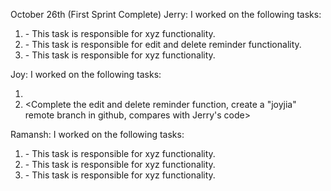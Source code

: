 October 26th (First Sprint Complete)
Jerry:
I worked on the following tasks:
1. <Create github repo and trello board> - This task is responsible for xyz functionality.
2. <Finish edit and delete function on reminder_conteroller.js> - This task is responsible for edit and delete reminder functionality.
3. <Insert Some Task Here> - This task is responsible for xyz functionality.

Joy:
I worked on the following tasks:
1. <Edit Trello board> 
2. <Complete the edit and delete reminder function, create a "joyjia" remote branch in github, compares with Jerry's code>


Ramansh:
I worked on the following tasks:
1. <Insert Some Task Here> - This task is responsible for xyz functionality.
2. <Insert Some Task Here> - This task is responsible for xyz functionality.
3. <Insert Some Task Here> - This task is responsible for xyz functionality.
